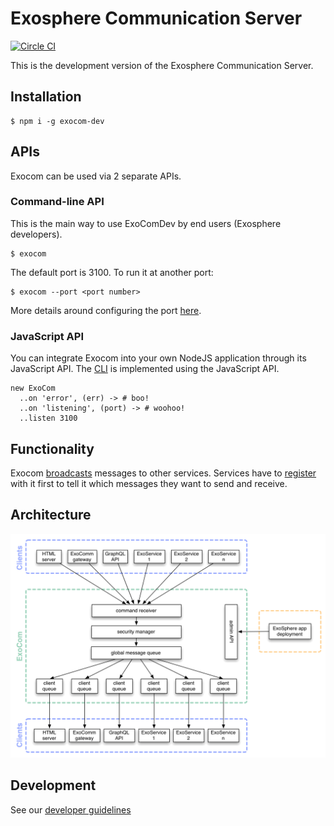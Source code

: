 # Exosphere Communication Server

[![Circle CI](https://circleci.com/gh/Originate/exocom-dev.svg?style=shield&circle-token=0f68f90da677a3c5bffc88d9d41910c00f10b81e)](https://circleci.com/gh/Originate/exocom-dev)

This is the development version of the Exosphere Communication Server.


## Installation

```
$ npm i -g exocom-dev
```

## APIs

Exocom can be used via 2 separate APIs.


### Command-line API

This is the main way to use ExoComDev by end users (Exosphere developers).

```
$ exocom
```

The default port is 3100. To run it at another port:

```
$ exocom --port <port number>
```

More details around configuring the port [here](features/configuring-the-port.feature).


### JavaScript API

You can integrate Exocom into your own NodeJS application through its JavaScript API.
The [CLI](src/cli.ls) is implemented using the JavaScript API.

```livescript
new ExoCom
  ..on 'error', (err) -> # boo!
  ..on 'listening', (port) -> # woohoo!
  ..listen 3100
```


## Functionality

Exocom [broadcasts](features/broadcasting-messages.feature) messages to other services.
Services have to [register](features/registering-services.feature) with it first
to tell it which messages they want to send and receive.


## Architecture

<img src="documentation/architecture.gif">


## Development

See our [developer guidelines](CONTRIBUTING.md)
